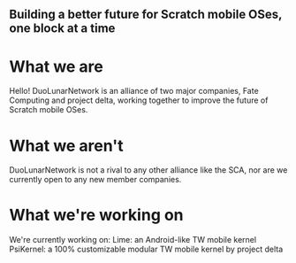 ## Building a better future for Scratch mobile OSes, one block at a time
# What we are
Hello! DuoLunarNetwork is an alliance of two major companies, Fate Computing and project delta, working together to improve the future of Scratch mobile OSes.
# What we aren't
DuoLunarNetwork is not a rival to any other alliance like the SCA, nor are we currently open to any new member companies.
# What we're working on
We're currently working on:
Lime: an Android-like TW mobile kernel
PsiKernel: a 100% customizable modular TW mobile kernel by project delta
